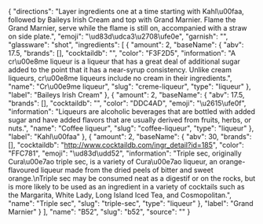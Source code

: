{
    "directions": "Layer ingredients one at a time starting with Kahl\u00faa, followed by Baileys Irish Cream and top with Grand Marnier. Flame the Grand Marnier, serve while the flame is still on, accompanied with a straw on side plate.",
    "emoji": "\ud83d\udca3\u2708\ufe0e",
    "garnish": "",
    "glassware": "shot",
    "ingredients": [
        {
            "amount": 2,
            "baseName": {
                "abv": 17.5,
                "brands": [],
                "cocktaildb": "",
                "color": "F3F2D5",
                "information": "A cr\u00e8me liqueur is a liqueur that has a great deal of additional sugar added to the point that it has a near-syrup consistency. Unlike cream liqueurs, cr\u00e8me liqueurs include no cream in their ingredients.",
                "name": "Cr\u00e9me liqueur",
                "slug": "creme-liqueur",
                "type": "liqueur"
            },
            "label": "Baileys Irish Cream"
        },
        {
            "amount": 2,
            "baseName": {
                "abv": 17.5,
                "brands": [],
                "cocktaildb": "",
                "color": "DDC4AD",
                "emoji": "\u2615\ufe0f",
                "information": "Liqueurs are alcoholic beverages that are bottled with added sugar and have added flavors that are usually derived from fruits, herbs, or nuts.",
                "name": "Coffee liqueur",
                "slug": "coffee-liqueur",
                "type": "liqueur"
            },
            "label": "Kahl\u00faa"
        },
        {
            "amount": 2,
            "baseName": {
                "abv": 30,
                "brands": [],
                "cocktaildb": "http://www.cocktaildb.com/ingr_detail?id=185",
                "color": "FFC781",
                "emoji": "\ud83d\udd52",
                "information": "Triple sec, originally Cura\u00e7ao triple sec, is a variety of Cura\u00e7ao liqueur, an orange-flavoured liqueur made from the dried peels of bitter and sweet orange.\nTriple sec may be consumed neat as a digestif or on the rocks, but is more likely to be used as an ingredient in a variety of cocktails such as the Margarita, White Lady, Long Island Iced Tea, and Cosmopolitan.",
                "name": "Triple sec",
                "slug": "triple-sec",
                "type": "liqueur"
            },
            "label": "Grand Marnier"
        }
    ],
    "name": "B52",
    "slug": "b52",
    "source": ""
}
